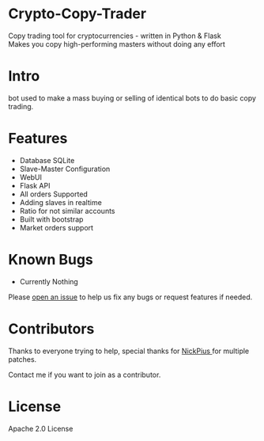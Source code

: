 # Crypto-Copy-Trader
Copy trading tool for cryptocurrencies - written in Python & Flask
<br/> Makes you copy high-performing masters without doing any effort

# Intro
bot used to make a mass buying or selling of identical bots to do basic copy trading. 

# Features
- Database SQLite
- Slave-Master Configuration
- WebUI
- Flask API
- All orders Supported
- Adding slaves in realtime
- Ratio for not similar accounts 
- Built with bootstrap
- Market orders support

# Known Bugs
- Currently Nothing

 Please [open an issue](https://github.com/MohammedRashad/Crypto-Copy-Trader/issues/new) to help us fix any bugs or request features if needed.
 

# Contributors 

Thanks to everyone trying to help, special thanks for [NickPius
](https://github.com/mokolotron) for multiple patches.

Contact me if you want to join as a contributor. 

# License
Apache 2.0 License
